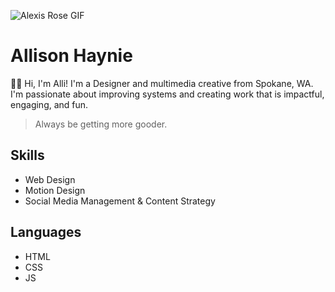 ![Alexis Rose GIF](https://media.giphy.com/media/lMsT2f47tDxFMYdJMC/giphy-downsized-large.gif)



# Allison Haynie

:woman_technologist:
Hi, I'm Alli! I'm a Designer and multimedia creative from Spokane, WA. I'm passionate about improving systems and creating work that is impactful, engaging, and fun.

> Always be getting more gooder.

## Skills
* Web Design
* Motion Design
* Social Media Management & Content Strategy

## Languages
* HTML
* CSS
* JS
